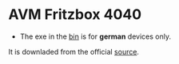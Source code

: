 # AVM Fritzbox 4040

* The exe in the [bin](bin/) is for **german** devices only.

It is downladed from the official [source](https://download.avm.de/fritzbox/fritzbox-4040/deutschland/recover/).

